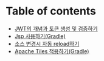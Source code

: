 # Table of contents

* [JWT의 개념과 토큰 생성 및 검증하기](README.md)
* [Jsp 사용하기(Gradle)](jsp-gradle.md)
* [소스 변경시 자동 reload하기](reload.md)
* [Apache Tiles 적용하기(Gradle)](apache-tiles-gradle.md)
